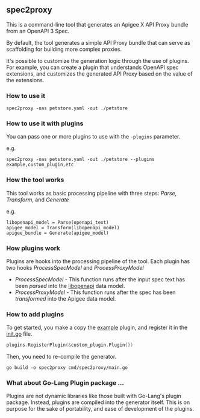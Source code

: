 ## spec2proxy 
This is a command-line tool that generates an Apigee X API Proxy bundle from an OpenAPI 3 Spec.

By default, the tool generates a simple API Proxy bundle that can serve as scaffolding for
building more complex proxies.

It's possible to customize the generation logic through the use of plugins.
For example, you can create a plugin that understands OpenAPI spec extensions, and
customizes the generated API Proxy based on the value of the extensions.



### How to use it
```shell
spec2proxy -oas petstore.yaml -out ./petstore
```

### How to use it with plugins

You can pass one or more plugins to use with the `-plugins` parameter.

e.g.
```shell
spec2proxy -oas petstore.yaml -out ./petstore --plugins example,custom_plugin,etc
```


### How the tool works

This tool works as basic processing pipeline with three steps: *Parse*, *Transform*, and *Generate*

e.g.
```text
libopenapi_model = Parse(openapi_text) 
apigee_model = Transform(libopenapi_model)
apigee_bundle = Generate(apigee_model)

```

### How plugins work

Plugins are hooks into the processing pipeline of the tool. Each plugin has two hooks *ProcessSpecModel* and *ProcessProxyModel*

* *ProcessSpecModel* - This function runs after the input spec text has been *parsed* into the [libopenapi](https://github.com/pb33f/libopenapi) data model.
* *ProcessProxyModel* - This function runs after the spec has been *transformed* into the Apigee data model.

### How to add plugins

To get started, you make a copy the [example](/plugins/example) plugin, and register it in the [init.go](/plugins/init.go) file.

```go
plugins.RegisterPlugin(&custom_plugin.Plugin{})
```
Then, you need to re-compile the generator.

```shell
go build -o spec2proxy cmd/spec2proxy/main.go 
```



### What about Go-Lang Plugin package ...

Plugins are not dynamic libraries like those built with Go-Lang's plugin package. 
Instead, plugins are compiled into the generator itself. This is on purpose for the sake of portability,
and ease of development of the plugins.
